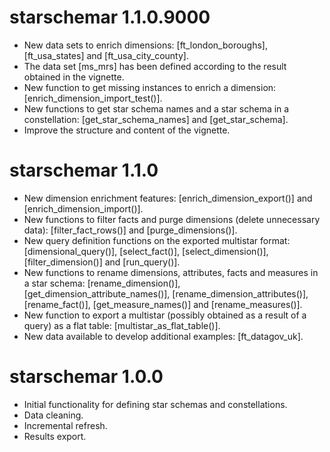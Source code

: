 # starschemar 1.1.0.9000
* New data sets to enrich dimensions: [ft_london_boroughs], [ft_usa_states] and [ft_usa_city_county].
* The data set [ms_mrs] has been defined according to the result obtained in the vignette.
* New function to get missing instances to enrich a dimension: [enrich_dimension_import_test()].
* New functions to get star schema names and a star schema in a constellation: [get_star_schema_names] and [get_star_schema].
* Improve the structure and content of the vignette.

# starschemar 1.1.0
* New dimension enrichment features: [enrich_dimension_export()] and [enrich_dimension_import()].
* New functions to filter facts and purge dimensions (delete unnecessary data): [filter_fact_rows()] and [purge_dimensions()].
* New query definition functions on the exported multistar format: [dimensional_query()], [select_fact()], [select_dimension()], [filter_dimension()] and [run_query()].
* New functions to rename dimensions, attributes, facts and measures in a star schema: [rename_dimension()], [get_dimension_attribute_names()], [rename_dimension_attributes()], [rename_fact()], [get_measure_names()] and [rename_measures()].
* New function to export a multistar (possibly obtained as a result of a query) as a flat table: [multistar_as_flat_table()].
* New data available to develop additional examples: [ft_datagov_uk].

# starschemar 1.0.0
* Initial functionality for defining star schemas and constellations.
* Data cleaning.
* Incremental refresh.
* Results export.
